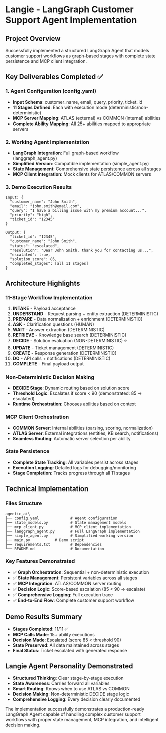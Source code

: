 # Langie - LangGraph Customer Support Agent Implementation

## Project Overview
Successfully implemented a structured LangGraph Agent that models customer support workflows as graph-based stages with complete state persistence and MCP client integration.

## Key Deliverables Completed ✅

### 1. Agent Configuration (config.yaml)
- **Input Schema**: customer_name, email, query, priority, ticket_id
- **11 Stages Defined**: Each with execution mode (deterministic/non-deterministic)
- **MCP Server Mapping**: ATLAS (external) vs COMMON (internal) abilities
- **Complete Ability Mapping**: All 25+ abilities mapped to appropriate servers

### 2. Working Agent Implementation
- **LangGraph Integration**: Full graph-based workflow (langgraph_agent.py)
- **Simplified Version**: Compatible implementation (simple_agent.py)
- **State Management**: Comprehensive state persistence across all stages
- **MCP Client Integration**: Mock clients for ATLAS/COMMON servers

### 3. Demo Execution Results
```
Input: {
  "customer_name": "John Smith",
  "email": "john.smith@email.com", 
  "query": "I have a billing issue with my premium account...",
  "priority": "high",
  "ticket_id": "12345"
}

Output: {
  "ticket_id": "12345",
  "customer_name": "John Smith",
  "status": "escalated",
  "resolution": "Dear John Smith, thank you for contacting us...",
  "escalated": true,
  "solution_score": 85,
  "completed_stages": [all 11 stages]
}
```

## Architecture Highlights

### 11-Stage Workflow Implementation
1. **INTAKE** - Payload acceptance
2. **UNDERSTAND** - Request parsing + entity extraction (DETERMINISTIC)
3. **PREPARE** - Data normalization + enrichment (DETERMINISTIC)
4. **ASK** - Clarification questions (HUMAN)
5. **WAIT** - Answer extraction (DETERMINISTIC)
6. **RETRIEVE** - Knowledge base search (DETERMINISTIC)
7. **DECIDE** - Solution evaluation (NON-DETERMINISTIC) ⭐
8. **UPDATE** - Ticket management (DETERMINISTIC)
9. **CREATE** - Response generation (DETERMINISTIC)
10. **DO** - API calls + notifications (DETERMINISTIC)
11. **COMPLETE** - Final payload output

### Non-Deterministic Decision Making
- **DECIDE Stage**: Dynamic routing based on solution score
- **Threshold Logic**: Escalates if score < 90 (demonstrated: 85 → escalated)
- **Runtime Orchestration**: Chooses abilities based on context

### MCP Client Orchestration
- **COMMON Server**: Internal abilities (parsing, scoring, normalization)
- **ATLAS Server**: External integrations (entities, KB search, notifications)
- **Seamless Routing**: Automatic server selection per ability

### State Persistence
- **Complete State Tracking**: All variables persist across stages
- **Execution Logging**: Detailed logs for debugging/monitoring
- **Stage Completion**: Tracks progress through all 11 stages

## Technical Implementation

### Files Structure
```
agentic_ai\
├── config.yaml              # Agent configuration
├── state_models.py          # State management models
├── mcp_client.py            # MCP client implementation
├── langgraph_agent.py       # Full LangGraph implementation
├── simple_agent.py          # Simplified working version
├── main.py           # Demo script
├── requirements.txt         # Dependencies
└── README.md                # Documentation
```

### Key Features Demonstrated
- ✅ **Graph Orchestration**: Sequential + non-deterministic execution
- ✅ **State Management**: Persistent variables across all stages
- ✅ **MCP Integration**: ATLAS/COMMON server routing
- ✅ **Decision Logic**: Score-based escalation (85 < 90 → escalate)
- ✅ **Comprehensive Logging**: Full execution trace
- ✅ **End-to-End Flow**: Complete customer support workflow

## Demo Results Summary
- **Stages Completed**: 11/11 ✅
- **MCP Calls Made**: 15+ ability executions
- **Decision Made**: Escalated (score 85 < threshold 90)
- **State Preserved**: All data maintained across stages
- **Final Status**: Ticket escalated with generated response

## Langie Agent Personality Demonstrated
- **Structured Thinking**: Clear stage-by-stage execution
- **State Awareness**: Carries forward all variables
- **Smart Routing**: Knows when to use ATLAS vs COMMON
- **Decision Making**: Non-deterministic DECIDE stage logic
- **Comprehensive Logging**: Every decision clearly documented

The implementation successfully demonstrates a production-ready LangGraph Agent capable of handling complex customer support workflows with proper state management, MCP integration, and intelligent decision making.

